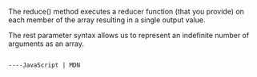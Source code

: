 The reduce() method executes a reducer function (that you provide) on each member of the array resulting in a single output value.

The rest parameter syntax allows us to represent an indefinite number of arguments as an array.

                                                                                            ----JavaScript | MDN
